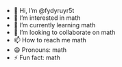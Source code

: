 - 👋 Hi, I’m @fydyruyr5t
- 👀 I’m interested in math
- 🌱 I’m currently learning math
- 💞️ I’m looking to collaborate on math
- 📫 How to reach me math
- 😄 Pronouns: math
- ⚡ Fun fact: math

<!---
fydyruyr5t/fydyruyr5t is a ✨ special ✨ repository because its `README.md` (this file) appears on your GitHub profile.
You can click the Preview link to take a look at your changes.
--->
